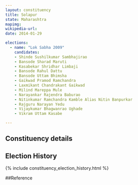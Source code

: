 ```yaml
---
layout: constituency
title: Solapur
state: Maharashtra
mapimg: 
wikipedia-url: 
date: 2014-01-29

elections: 
  - name: "Lok Sabha 2009"
    candidates: 
    - Shinde Sushilkumar Sambhajirao 
    - Bansode Sharad Maruti 
    - Kasabekar Shridhar Limbaji 
    - Bansode Rahul Dattu 
    - Bansode Uttam Bhimsha 
    - Gaikwad Pramod Ramchandra 
    - Laxmikant Chandrakant Gaikwad 
    - Milind Mareppa Mule 
    - Narayankar Rajendra Baburao 
    - Nitinkumar Ramchandra Kamble Alias Nitin Banpurkar 
    - Rajguru Narayan Yedu 
    - Vijaykumar Bhagwanrao Ughade 
    - Vikram Uttam Kasabe 

---
```

## Constituency details


## Election History
{% include constituency_election_history.html %}

##Reference
